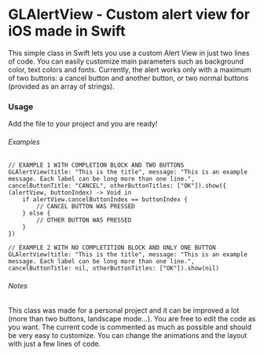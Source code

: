 # GLAlertView - Custom alert view for iOS made in Swift
This simple class in Swift lets you use a custom Alert View in just two lines of code. You can easily customize main parameters such as background color, text colors and fonts.
Currently, the alert works only with a maximum of two buttons: a cancel button and another button, or two normal buttons (provided as an array of strings).

### Usage
Add the file to your project and you are ready!

###### Examples

```
// EXAMPLE 1 WITH COMPLETION BLOCK AND TWO BUTTONS
GLAlertView(title: "This is the title", message: "This is an example message. Each label can be long more than one line.", cancelButtonTitle: "CANCEL", otherButtonTitles: ["OK"]).show({ (alertView, buttonIndex) -> Void in
    if alertView.cancelButtonIndex == buttonIndex {
        // CANCEL BUTTON WAS PRESSED
    } else {
        // OTHER BUTTON WAS PRESSED
    }
})

// EXAMPLE 2 WITH NO COMPLETITION BLOCK AND ONLY ONE BUTTON
GLAlertView(title: "This is the title", message: "This is an example message. Each label can be long more than one line.", cancelButtonTitle: nil, otherButtonTitles: ["OK"]).show(nil)
```

###### Notes
This class was made for a personal project and it can be improved a lot (more than two buttons, landscape mode...).
You are free to edit the code as you want. The current code is commented as much as possible and should be very easy to customize. You can change the animations and the layout with just a few lines of code.